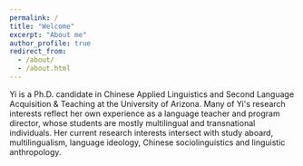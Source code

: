 ```yaml
---
permalink: /
title: "Welcome"
excerpt: "About me"
author_profile: true
redirect_from: 
  - /about/
  - /about.html
---
```


Yi is a Ph.D. candidate in Chinese Applied Linguistics and Second Language Acquisition & Teaching at the University of Arizona. Many of Yi's research interests reflect her own experience as a language teacher and program director, whose students are mostly multilingual and transnational individuals. Her current research interests intersect with study aboard, multilingualism, language ideology, Chinese sociolinguistics and linguistic anthropology.
